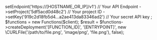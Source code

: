 <?php

use Appwrite\Client;
use Appwrite\Services\Functions;

$client = new Client();

$client
    ->setEndpoint('https://[HOSTNAME_OR_IP]/v1') // Your API Endpoint
    ->setProject('5df5acd0d48c2') // Your project ID
    ->setKey('919c2d18fb5d4...a2ae413da83346ad2') // Your secret API key
;

$functions = new Functions($client);

$result = $functions->createDeployment('[FUNCTION_ID]', '[ENTRYPOINT]', new \CURLFile('/path/to/file.png', 'image/png', 'file.png'), false);